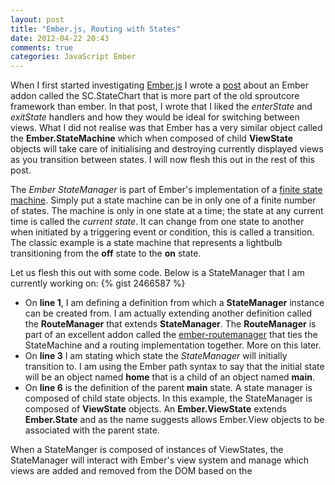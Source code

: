 ```yaml
---
layout: post
title: "Ember.js, Routing with States"
date: 2012-04-22 20:43
comments: true
categories: JavaScript Ember
---
```

When I first started investigating <a target="_blank" href="http://emberjs.com/">Ember.js</a> I wrote a <a target="_blank" href="http://www.thesoftwaresimpleton.com/blog/2012/02/28/statemachine/">post</a> about an Ember addon called the SC.StateChart that is more part of the old sproutcore framework than ember.  In that post, I wrote that I liked the *enterState* and *exitState* handlers and how they would be ideal for switching between views.  What I did not realise was that Ember has a very similar object called the **Ember.StateMachine** which when composed of child **ViewState** objects will take care of initialising and destroying currently displayed views as you transition between states.  I will now flesh this out in the rest of this post.

The *Ember StateManager* is part of Ember's implementation of a <a href="http://en.wikipedia.org/wiki/Finite-state_machine" targe="_blank">finite state machine</a>.  Simply put a state machine can be in only one of a finite number of states.  The machine is only in one state at a time;  the state at any current time is called the *current state*.  It can change from one state to another when initiated by a triggering event or condition, this is called a transition.  The classic example is a state machine that represents a lightbulb transitioning from the **off** state to the **on** state.  

Let us flesh this out with some code.  Below is a StateManager that I am currently working on:
{% gist 2466587 %}
- On **line 1**, I am defining a definition from which a **StateManager** instance can be created from.  I am actually extending another definition called the **RouteManager** that extends **StateManager**.  The **RouteManager** is part of an excellent addon called the <a href="https://github.com/ghempton/ember-routemanager" target="_blank">ember-routemanager</a> that ties the StateMachine and a routing implementation together.  More on this later.
- On **line 3** I am stating which state the *StateManager* will initially transition to.  I am using the Ember path syntax to say that the initial state will be an object named **home** that is a child of an object named **main**.
- On **line 6** is the definition of the parent **main** state. A state manager is composed of child state objects.  In this example, the StateManager is composed of **ViewState** objects.  An **Ember.ViewState** extends **Ember.State** and as the name suggests allows Ember.View objects to be associated with the parent state.  

When a StateManger is composed of instances of ViewStates, the StateManager will interact with Ember's view system and manage which views are added and removed from the DOM based on the 